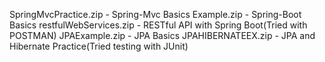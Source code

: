 SpringMvcPractice.zip - Spring-Mvc Basics
Example.zip - Spring-Boot Basics
restfulWebServices.zip - RESTful API with Spring Boot(Tried with POSTMAN)
JPAExample.zip - JPA Basics
JPAHIBERNATEEX.zip - JPA and Hibernate Practice(Tried testing with JUnit)
